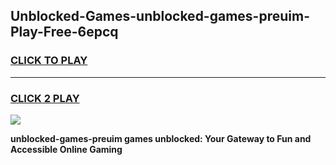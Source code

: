 
## Unblocked-Games-unblocked-games-preuim-Play-Free-6epcq
<h3>
<a href="https://premium76.site?title=unblocked-games-preuim&ref=18A1">CLICK TO PLAY</a></h3>
<hr>

<h3>
<a href="https://premium76.site?title=unblocked-games-preuim&ref=18A1">CLICK 2 PLAY</a>
  
</h3>

<a href="https://premium76.site?title=unblocked-games-preuim&ref=18A1"><img src="https://clearcache.store/games.png"></a>


**unblocked-games-preuim games unblocked: Your Gateway to Fun and Accessible Online Gaming**
